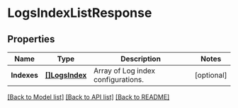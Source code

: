 # LogsIndexListResponse

## Properties

Name | Type | Description | Notes
------------ | ------------- | ------------- | -------------
**Indexes** | [**[]LogsIndex**](LogsIndex.md) | Array of Log index configurations. | [optional] 

[[Back to Model list]](../README.md#documentation-for-models) [[Back to API list]](../README.md#documentation-for-api-endpoints) [[Back to README]](../README.md)


